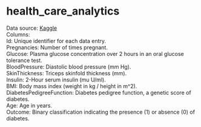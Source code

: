 # health_care_analytics
Data source: [Kaggle](https://www.kaggle.com/datasets/nanditapore/healthcare-diabetes)<br>
Columns:<br>
Id: Unique identifier for each data entry.<br>
Pregnancies: Number of times pregnant.<br>
Glucose: Plasma glucose concentration over 2 hours in an oral glucose tolerance test.<br>
BloodPressure: Diastolic blood pressure (mm Hg).<br>
SkinThickness: Triceps skinfold thickness (mm).<br>
Insulin: 2-Hour serum insulin (mu U/ml).<br>
BMI: Body mass index (weight in kg / height in m^2).<br>
DiabetesPedigreeFunction: Diabetes pedigree function, a genetic score of diabetes.<br>
Age: Age in years.<br>
Outcome: Binary classification indicating the presence (1) or absence (0) of diabetes.<br>

